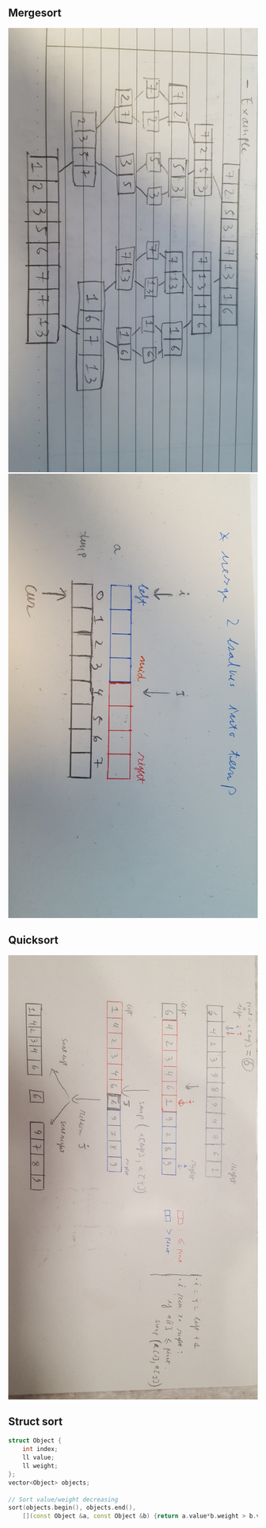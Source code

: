 
## Mergesort
<img src="./img/mergesort_1.jpg" alt="drawing" width="650"/>
<img src="./img/mergesort_2.jpg" alt="drawing" width="650"/>

## Quicksort
<img src="./img/quicksort_partition.jpg" alt="drawing" width="650"/>

## Struct sort
```C++
struct Object {
    int index;
    ll value;
    ll weight;
};
vector<Object> objects;

// Sort value/weight decreasing
sort(objects.begin(), objects.end(), 
	[](const Object &a, const Object &b) {return a.value*b.weight > b.value*a.weight;});
```
